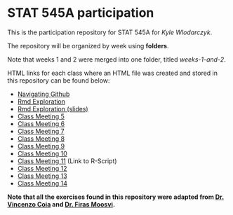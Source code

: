 # STAT 545A participation

This is the participation repository for STAT 545A for _Kyle Wlodarczyk_.

The repository will be organized by week using __folders__. 

Note that weeks 1 and 2 were merged into one folder, titled _weeks-1-and-2_.

HTML links for each class where an HTML file was created and stored in this repository can be found below:
* [Navigating Github](https://kgwkyle.github.io/STAT545-participation/weeks-1-and-2/navigating_github.html)
* [Rmd Exploration](https://kgwkyle.github.io/STAT545-participation/weeks-1-and-2/rmd_exploration.html)
* [Rmd Exploration (slides)](https://kgwkyle.github.io/STAT545-participation/weeks-1-and-2/rmd_exploration-slides.html)
* [Class Meeting 5](https://kgwkyle.github.io/STAT545-participation/week-3/cm005-exercise.html)
* [Class Meeting 6](https://kgwkyle.github.io/STAT545-participation/week-3/cm006-exercise.html)
* [Class Meeting 7](https://kgwkyle.github.io/STAT545-participation/week-4/cm007-exercise.html)
* [Class Meeting 8](https://kgwkyle.github.io/STAT545-participation/week-4/cm008-exercise.html)
* [Class Meeting 9](https://kgwkyle.github.io/STAT545-participation/week-5/cm009-exercise.html)
* [Class Meeting 10](https://kgwkyle.github.io/STAT545-participation/week-5/cm010-exercise.html)
* [Class Meeting 11](https://github.com/kgwkyle/STAT545-participation/blob/master/week-6/cm11.R) (Link to R-Script)
* [Class Meeting 12](https://kgwkyle.github.io/STAT545-participation/week-6/cm012-exercise.html)
* [Class Meeting 13](https://kgwkyle.github.io/STAT545-participation/week-7/cm013.html)
* [Class Meeting 14](https://kgwkyle.github.io/STAT545-participation/week-7/cm014-exercise.html)


__Note that all the exercises found in this repository were adapted from [Dr. Vincenzo Coia](https://stat545.stat.ubc.ca/authors/vincenzo/) and [Dr. Firas Moosvi](https://stat545.stat.ubc.ca/authors/firas/).__
